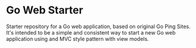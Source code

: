# Go Web Starter
Starter repository for a Go web application, based on original Go Ping Sites.  It's intended to be a simple and consistent way to start a new Go web application using and MVC style pattern with view models.
